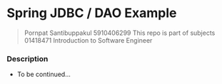 # Spring JDBC / DAO Example

> Pornpat Santibuppakul 5910406299
> This repo is part of subjects 01418471 Introduction to Software Engineer

### Description

- To be continued...
